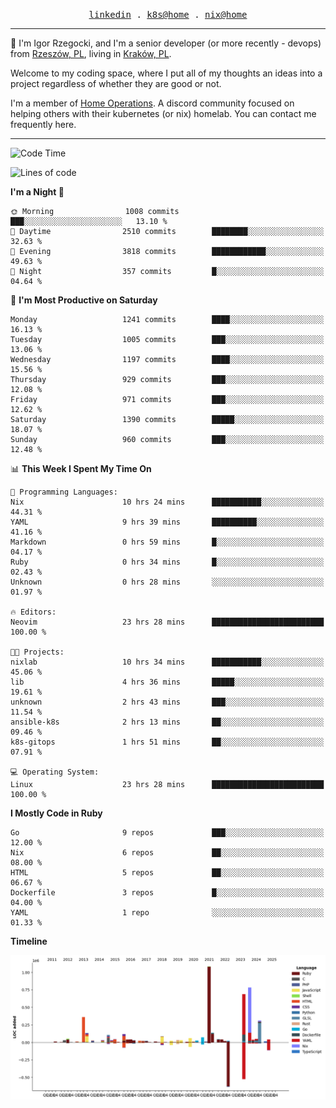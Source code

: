 <p align="center">
  <samp>
    <a href="https://www.linkedin.com/in/ajgon">linkedin</a> .
    <a href="https://github.com/deedee-ops/k8s-gitops">k8s@home</a> .
    <a href="https://github.com/deedee-ops/nixlab">nix@home</a>
  </samp>
</p>

----------------------------------------------------------------

:wave: I'm Igor Rzegocki, and I'm a senior developer (or more recently - devops) from [Rzeszów, PL](https://en.wikipedia.org/wiki/Rzesz%C3%B3w), living in [Kraków, PL](https://en.wikipedia.org/wiki/Krak%C3%B3w).

Welcome to my coding space, where I put all of my thoughts an ideas into a project regardless of whether they are good or not.

I'm a member of [Home Operations](https://discord.gg/home-operations). A discord community focused on helping others with their kubernetes (or nix) homelab. You can contact me frequently here.

----------------------------------------------------------------

<!--START_SECTION:waka-->
![Code Time](http://img.shields.io/badge/Code%20Time-724%20hrs%203%20mins-blue)

![Lines of code](https://img.shields.io/badge/From%20Hello%20World%20I%27ve%20Written-4.8%20million%20lines%20of%20code-blue)

**I'm a Night 🦉** 

```text
🌞 Morning                1008 commits        ███░░░░░░░░░░░░░░░░░░░░░░   13.10 % 
🌆 Daytime                2510 commits        ████████░░░░░░░░░░░░░░░░░   32.63 % 
🌃 Evening                3818 commits        ████████████░░░░░░░░░░░░░   49.63 % 
🌙 Night                  357 commits         █░░░░░░░░░░░░░░░░░░░░░░░░   04.64 % 
```
📅 **I'm Most Productive on Saturday** 

```text
Monday                   1241 commits        ████░░░░░░░░░░░░░░░░░░░░░   16.13 % 
Tuesday                  1005 commits        ███░░░░░░░░░░░░░░░░░░░░░░   13.06 % 
Wednesday                1197 commits        ████░░░░░░░░░░░░░░░░░░░░░   15.56 % 
Thursday                 929 commits         ███░░░░░░░░░░░░░░░░░░░░░░   12.08 % 
Friday                   971 commits         ███░░░░░░░░░░░░░░░░░░░░░░   12.62 % 
Saturday                 1390 commits        █████░░░░░░░░░░░░░░░░░░░░   18.07 % 
Sunday                   960 commits         ███░░░░░░░░░░░░░░░░░░░░░░   12.48 % 
```


📊 **This Week I Spent My Time On** 

```text
💬 Programming Languages: 
Nix                      10 hrs 24 mins      ███████████░░░░░░░░░░░░░░   44.31 % 
YAML                     9 hrs 39 mins       ██████████░░░░░░░░░░░░░░░   41.16 % 
Markdown                 0 hrs 59 mins       █░░░░░░░░░░░░░░░░░░░░░░░░   04.17 % 
Ruby                     0 hrs 34 mins       █░░░░░░░░░░░░░░░░░░░░░░░░   02.43 % 
Unknown                  0 hrs 28 mins       ░░░░░░░░░░░░░░░░░░░░░░░░░   01.97 % 

🔥 Editors: 
Neovim                   23 hrs 28 mins      █████████████████████████   100.00 % 

🐱‍💻 Projects: 
nixlab                   10 hrs 34 mins      ███████████░░░░░░░░░░░░░░   45.06 % 
lib                      4 hrs 36 mins       █████░░░░░░░░░░░░░░░░░░░░   19.61 % 
unknown                  2 hrs 43 mins       ███░░░░░░░░░░░░░░░░░░░░░░   11.54 % 
ansible-k8s              2 hrs 13 mins       ██░░░░░░░░░░░░░░░░░░░░░░░   09.46 % 
k8s-gitops               1 hrs 51 mins       ██░░░░░░░░░░░░░░░░░░░░░░░   07.91 % 

💻 Operating System: 
Linux                    23 hrs 28 mins      █████████████████████████   100.00 % 
```

**I Mostly Code in Ruby** 

```text
Go                       9 repos             ███░░░░░░░░░░░░░░░░░░░░░░   12.00 % 
Nix                      6 repos             ██░░░░░░░░░░░░░░░░░░░░░░░   08.00 % 
HTML                     5 repos             ██░░░░░░░░░░░░░░░░░░░░░░░   06.67 % 
Dockerfile               3 repos             █░░░░░░░░░░░░░░░░░░░░░░░░   04.00 % 
YAML                     1 repo              ░░░░░░░░░░░░░░░░░░░░░░░░░   01.33 % 
```



**Timeline**

![Lines of Code chart](https://raw.githubusercontent.com/ajgon/ajgon/master/assets/bar_graph.png)


<!--END_SECTION:waka-->
